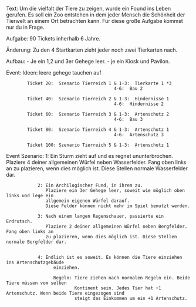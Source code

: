 Text:       Um die vielfalt der Tiere zu zeigen, wurde ein Found ins Leben gerufen. Es soll ein               Zoo entstehen in dem 
            jeder Mensch die Schönheit der Tierwelt an einem Ort betrachten kann. Für diese große             Aufgabe kommst nur 
            du in Frage.
          
Aufgabe:    90 Tickets inherhalb 6 Jahre.

Änderung:   Zu den 4 Startkarten zieht jeder noch zwei Tierkarten nach.

Aufbau:     - Je ein 1,2 und 3er Gehege leer.
            - je ein Kiosk und Pavilon.


Event:    Ideen:        leere gehege tauchen auf
                        



            Ticket 20:  Szenario Tierreich 1 & 1-3:  Tierkarte 1 *3
                                             4-6:  Bau 2
                                  
            Ticket 40:  Szenario Tierreich 2 & 1-3:  Hindernisse 1
                                             4-6:  Hindernisse 2
                                  
            Ticket 60:  Szenario Tierreich 3 & 1-3:  Artenschutz 2
                                             4-6:  Bau 3
                                  
            Ticket 80:  Szenario Tierreich 4 & 1-3:  Artenschutz 1
                                             4-6:  Artenschutz 3
            
            Ticket 100: Szenario Tierreich 5 & 1-3:  Artenschutz 1




Event Szenario: 1: Ein Sturm zieht auf und es regnet ununterbrochen.
                   Plaziere 4 deiner allgemeinen Würfel neben Wasserfelder. Fang oben links an
                   zu plazieren, wenn dies möglich ist. Diese Stellen normale Wasserfelder dar.
                      
                2: Ein Archilogischer Fund, in ihrem zu. 
                   Plaziere ein 3er Gehege leer, soweit wie möglich oben links und lege ein 
                   allgemein eigenen Würfel darauf.
                   Diese Felder können nicht mehr im Spiel benutzt werden.
                      
                3: Nach einem langen Regenschauer, passierte ein Erdrutsch.
                   Plaziere 2 deiner allgemeinen Würfel neben Bergfelder. Fang oben links an
                   zu plazieren, wenn dies möglich ist. Diese Stellen normale Bergfelder dar.
                
                      
                4: Endlich ist es soweit. Es können die Tiere einziehen ins Artenschutzgebäude
                      einziehen.
                      
                      Regeln: Tiere ziehen nach normalen Regeln ein. Beide Tiere müssen vom selben
                              Kontinent sein. Jedes Tier hat +1 Artenschutz. Wenn beide Tiere eingezogen sind
                              steigt das Einkommen um ein +1 Artenschutz.
